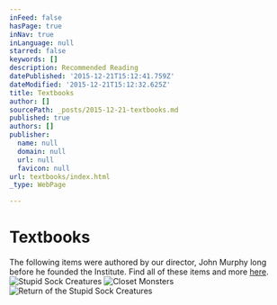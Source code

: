 ```yaml
---
inFeed: false
hasPage: true
inNav: true
inLanguage: null
starred: false
keywords: []
description: Recommended Reading
datePublished: '2015-12-21T15:12:41.759Z'
dateModified: '2015-12-21T15:12:32.625Z'
title: Textbooks
author: []
sourcePath: _posts/2015-12-21-textbooks.md
published: true
authors: []
publisher:
  name: null
  domain: null
  url: null
  favicon: null
url: textbooks/index.html
_type: WebPage

---
```

# Textbooks

The following items were authored by our director, John Murphy long before he founded the Institute. Find all of these items and more [here][0].
![Stupid Sock Creatures](https://s3-us-west-2.amazonaws.com/the-grid-img/p/ae667be50606e3fb7e4606a260cef6f125e4cfc5.jpg)
![Closet Monsters](https://s3-us-west-2.amazonaws.com/the-grid-img/p/c2ddd748f1df1185de6398e9ee049a92ca06e1b4.jpg)
![Return of the Stupid Sock Creatures](https://s3-us-west-2.amazonaws.com/the-grid-img/p/48076e849cb176cfd0d74c69649bc3cf3ff847fe.jpg)

[0]: http://www.amazon.com/John-Murphy/e/B001K8GFA0/ref=sr_ntt_srch_lnk_7?qid=1450710010&sr=1-7